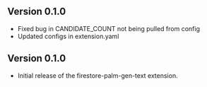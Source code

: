 ## Version 0.1.0
- Fixed bug in CANDIDATE_COUNT not being pulled from config
- Updated configs in extension.yaml

## Version 0.1.0
- Initial release of the firestore-palm-gen-text extension.
